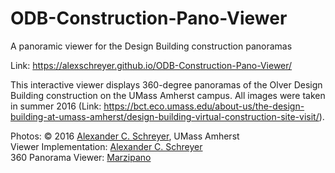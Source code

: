 # ODB-Construction-Pano-Viewer
 A panoramic viewer for the Design Building construction panoramas
 
 Link: https://alexschreyer.github.io/ODB-Construction-Pano-Viewer/

This interactive viewer displays 360-degree panoramas of the Olver Design Building construction on the UMass Amherst campus. All images were taken in summer 2016 (Link: https://bct.eco.umass.edu/about-us/the-design-building-at-umass-amherst/design-building-virtual-construction-site-visit/).

Photos: &copy; 2016 <a href="https://alexschreyer.net/" target="_blank">Alexander C. Schreyer</a>, UMass Amherst<br />
Viewer Implementation: <a href="https://alexschreyer.net/" target="_blank">Alexander C. Schreyer</a><br />
360 Panorama Viewer: <a href="https://www.marzipano.net/" target="_blank">Marzipano</a>
